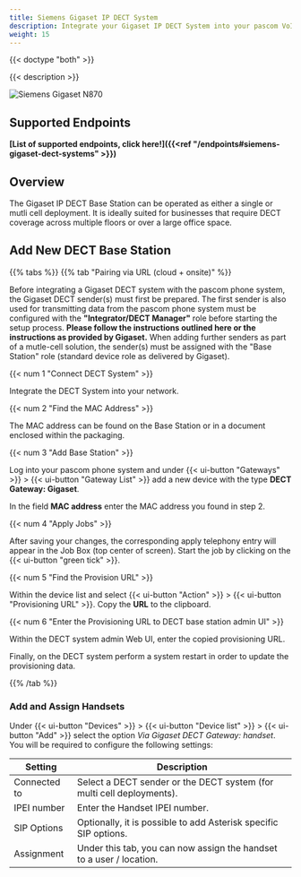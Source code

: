```yaml
---
title: Siemens Gigaset IP DECT System
description: Integrate your Gigaset IP DECT System into your pascom VoIP phone system.
weight: 15
---
```



{{< doctype "both"  >}}

{{< description >}}

![Siemens Gigaset N870](gigaset_n870.jpg)

## Supported Endpoints

**[List of supported endpoints, click here!]({{<ref "/endpoints#siemens-gigaset-dect-systems" >}})**

## Overview

The Gigaset IP DECT Base Station can be operated as either a single or mutli cell deployment. It is ideally suited for businesses that require DECT coverage across multiple floors or over a large office space.


## Add New DECT Base Station

{{% tabs %}}
{{% tab "Pairing via URL (cloud + onsite)" %}}

Before integrating a Gigaset DECT system with the pascom phone system, the Gigaset DECT sender(s) must first be prepared. The first sender is also used for transmitting data from the pascom phone system must be configured with the **"Integrator/DECT Manager"** role before starting the setup process. **Please follow the instructions outlined here or the instructions as provided by Gigaset.** When adding further senders as part of a mutle-cell solution, the sender(s) must be assigned with the "Base Station" role (standard device role as delivered by Gigaset).

{{< num 1 "Connect DECT System" >}}


Integrate the DECT System into your network. 

{{< num 2 "Find the MAC Address" >}}

The MAC address can be found on the Base Station or in a document enclosed within the packaging.

{{< num 3 "Add Base Station" >}}

Log into your pascom phone system and under {{< ui-button "Gateways" >}} > {{< ui-button "Gateway List" >}} add a new device with the type **DECT Gateway: Gigaset**.

In the field **MAC address** enter the MAC address you found in step 2. 

{{< num 4 "Apply Jobs" >}}

After saving your changes, the corresponding apply telephony entry will appear in the Job Box (top center of screen). Start the job by clicking on the {{< ui-button "green tick" >}}. 

{{< num 5 "Find the Provision URL" >}}

Within the device list and select {{< ui-button "Action" >}} > {{< ui-button "Provisioning URL" >}}. Copy the **URL** to the clipboard.

{{< num 6 "Enter the Provisioning URL to DECT base station admin UI" >}}

Within the DECT system admin Web UI, enter the copied provisioning URL.

Finally, on the DECT system perform a system restart in order to update the provisioning data.

{{% /tab %}}


### Add and Assign Handsets

Under {{< ui-button "Devices" >}} > {{< ui-button "Device list" >}} > {{< ui-button "Add" >}} select the option *Via Gigaset DECT Gateway: handset*. You will be required to configure the following settings:

|Setting|Description|
|---|---|
|Connected to|Select a DECT sender or the DECT system (for multi cell deployments).|
|IPEI number|Enter the Handset IPEI number.|
|SIP Options|Optionally, it is possible to add Asterisk specific SIP options.|
|Assignment|Under this tab, you can now assign the handset to a user / location.|